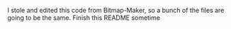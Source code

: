 I stole and edited this code from Bitmap-Maker, so a bunch of the files are going to be the same. Finish this README sometime
